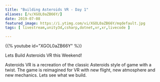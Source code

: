 ```yaml
---
title: "Building Asteroids VR - Day 1"
aliases: [/v/XGOL0aZB66Y/]
date: 2019-07-08
featured_image: https://i.ytimg.com/vi/XGOL0aZB66Y/mqdefault.jpg
tags: [ livestream,unity3d,csharp,dotnet,vr,xr,livecode ]

---
```


{{% youtube id="XGOL0aZB66Y" %}}

Lets Build Asteroids VR this Weekend!

Asteroids VR is a recreation of the classic Asteroids style of game with a twist. The game is reimagined for VR with new flight, new atmosphere and new mechanics. Lets see what we build.